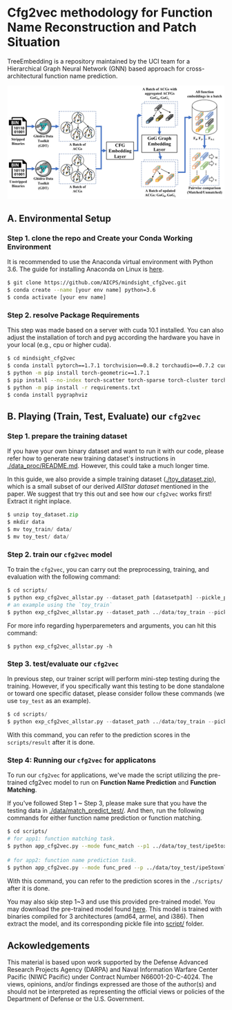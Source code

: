 Cfg2vec methodology for Function Name Reconstruction and Patch Situation
=====================
TreeEmbedding is a repository maintained by the UCI team for a Hierarchical Graph Neural Network (GNN) based approach for cross-architectural function name prediction.

![](https://github.com/AICPS/mindsight_cfg2vec/blob/6ae0a26c90ad2c639b925ac5029cfa6c9de789d0/archi.png)

## A. Environmental Setup

### Step 1. clone the repo and Create your Conda Working Environment
It is recommended to use the Anaconda virtual environment with Python 3.6. The guide for installing Anaconda on Linux is [here](https://docs.anaconda.com/anaconda/install/linux/). 
```sh
$ git clone https://github.com/AICPS/mindsight_cfg2vec.git
$ conda create --name [your env name] python=3.6
$ conda activate [your env name]
```
### Step 2. resolve Package Requirements 
This step was made based on a server with cuda 10.1 installed. You can also adjust the installation of torch and pyg according the hardware you have in your local (e.g., cpu or higher cuda).
```sh
$ cd mindsight_cfg2vec
$ conda install pytorch==1.7.1 torchvision==0.8.2 torchaudio==0.7.2 cudatoolkit=10.1 -c pytorch
$ python -m pip install torch-geometric==1.7.1
$ pip install --no-index torch-scatter torch-sparse torch-cluster torch-spline-conv -f https://pytorch-geometric.com/whl/torch-1.7.1+cu101.html
$ python -m pip install -r requirements.txt
$ conda install pygraphviz
```

## B. Playing (Train, Test, Evaluate) our `cfg2vec`

### Step 1. prepare the training dataset
If you have your own binary dataset and want to run it with our code, please refer how to generate new training dataset's instructions in [./data_proc/README.md](/data_proc/README.md). However, this could take a much longer time. 

In this guide, we also provide a simple training dataset ([./toy_dataset.zip](./toy_dataset.zip)), which is a small subset of our derived *AllStar dataset* mentioned in the paper. We suggest that try this out and see how our `cfg2vec` works first! Extract it right inplace.
```python
$ unzip toy_dataset.zip
$ mkdir data
$ mv toy_train/ data/
$ mv toy_test/ data/
```

### Step 2. train our `cfg2vec` model
To train the `cfg2vec`, you can carry out the preprocessing, training, and evaluation with the following command:
```python
$ cd scripts/
$ python exp_cfg2vec_allstar.py --dataset_path [datasetpath] --pickle_path [.pkl file path] --device cuda --epochs 100 --batch_size 4 --use_wandb --pml [path to model] --architectures 'armel, amd64, i386, mipsel'
# an example using the `toy_train`
$ python exp_cfg2vec_allstar.py --dataset_path ../data/toy_train --pickle_path toy_train.pkl --seed 1 --device cuda --epochs 100 --batch_size 4 --pml "./saved_models/toy_train" --architectures 'armel, amd64, i386, mipsel'
```
For more info regarding hyperparemeters and arguments, you can hit this command:
```
$ python exp_cfg2vec_allstar.py -h 
```

### Step 3. test/evaluate our `cfg2vec`
In previous step, our trainer script will perform mini-step testing during the training. However, if you specifically want this testing to be done standalone or toward one specific dataset, please consider follow these commands (we use `toy_test` as an example). 
```python
$ cd scripts/
$ python exp_cfg2vec_allstar.py --dataset_path ../data/toy_train --pickle_path toy_train.pkl --seed 1 --device cuda --epochs 100 --batch_size 4 --pml "./saved_models/toy_train"  --architectures 'armel, amd64, i386, mipsel'  --eval_only True --eval_dataset_path ../data/toy_test --eval_pickle_path toy_test.pkl
```
With this command, you can refer to the prediction scores in the `scripts/result` after it is done. 

### Step 4: Running our `cfg2vec` for applicatons
To run our `cfg2vec` for applications, we've made the script utilizing the pre-trained cfg2vec model to run on **Function Name Prediction** and **Function Matching**.

If you've followed Step 1 ~ Step 3, please make sure that you have the testing data in [./data/match_predict_test/](./data/match_predict_test/). And then, run the following commands for either function name prediction or function matching.
```sh
$ cd scripts/
# for app1: function matching task.
$ python app_cfg2vec.py --mode func_match --p1 ../data/toy_test/ipe5toxml___ipe5toxml-amd64.bin --p2 ../data/toy_test/m-tx___prepmx-amd64.bin --pml "./saved_models/toy_train" --topk 10 --o result_fm.log --device cuda

# for app2: function name prediction task. 
$ python app_cfg2vec.py --mode func_pred --p ../data/toy_test/ipe5toxml___ipe5toxml-amd64.bin --pdb toy_train.pkl --pml "./saved_models/toy_train" --topk 10 --o result_fpd.log --device cuda
```
With this command, you can refer to the prediction scores in the `./scripts/` after it is done.

You may also skip step 1~3 and use this provided pre-trained model. You may download the pre-trained model found [here](https://drive.google.com/file/d/1MClvWI8zh1TbNxwHVObUmtPu-huBgiKB/view?usp=sharing). This model is trained with binaries compiled for 3 architectures (amd64, armel, and i386). Then extract the model, and its corresponding pickle file into [script/](./scripts/) folder.

## Ackowledgements
This material is based upon work supported by the Defense Advanced Research Projects Agency (DARPA) and Naval Information Warfare Center Pacific (NIWC Pacific) under Contract Number N66001-20-C-4024. The views, opinions, and/or findings expressed are those of the author(s) and should not be interpreted as representing the official views or policies of the Department of Defense or the U.S. Government.
